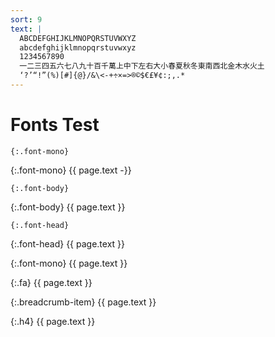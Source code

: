 ```yaml
---
sort: 9
text: |
  ABCDEFGHIJKLMNOPQRSTUVWXYZ
  abcdefghijklmnopqrstuvwxyz
  1234567890
  一二三四五六七八九十百千萬上中下左右大小春夏秋冬東南西北金木水火土
  ‘?’“!”(%)[#]{@}/&\<-+÷×=>®©$€£¥¢:;,.*
---
```


# Fonts Test

`{:.font-mono}`

{:.font-mono}
{{ page.text -}}

`{:.font-body}`

{:.font-body}
{{ page.text }}

`{:.font-head}`

{:.font-head}
{{ page.text }}

{:.font-mono}
{{ page.text }}

{:.fa}
{{ page.text }}

{:.breadcrumb-item}
{{ page.text }}

{:.h4}
{{ page.text }}
